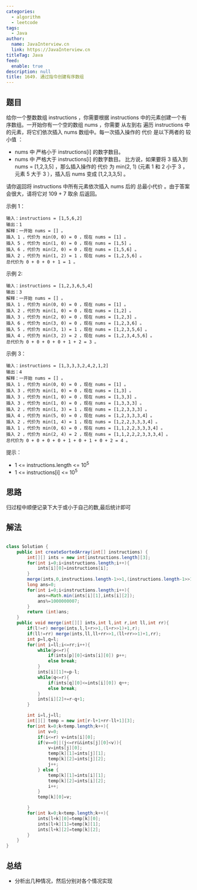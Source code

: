 ```yaml
---
categories: 
  - algorithm
  - leetcode
tags: 
  - Java
author: 
  name: JavaInterview.cn
  link: https://JavaInterview.cn
titleTag: Java
feed: 
  enable: true
description: null
title: 1649. 通过指令创建有序数组
---
```


## 题目

给你一个整数数组 instructions ，你需要根据 instructions 中的元素创建一个有序数组。一开始你有一个空的数组 nums ，你需要 从左到右 遍历 instructions 中的元素，将它们依次插入 nums 数组中。每一次插入操作的 代价 是以下两者的 较小值 ：

* nums 中 严格小于  instructions[i] 的数字数目。
* nums 中 严格大于  instructions[i] 的数字数目。
比方说，如果要将 3 插入到 nums = [1,2,3,5] ，那么插入操作的 代价 为 min(2, 1) (元素 1 和  2 小于 3 ，元素 5 大于 3 ），插入后 nums 变成 [1,2,3,3,5] 。

请你返回将 instructions 中所有元素依次插入 nums 后的 总最小代价 。由于答案会很大，请将它对 109 + 7 取余 后返回。



示例 1：

    输入：instructions = [1,5,6,2]
    输出：1
    解释：一开始 nums = [] 。
    插入 1 ，代价为 min(0, 0) = 0 ，现在 nums = [1] 。
    插入 5 ，代价为 min(1, 0) = 0 ，现在 nums = [1,5] 。
    插入 6 ，代价为 min(2, 0) = 0 ，现在 nums = [1,5,6] 。
    插入 2 ，代价为 min(1, 2) = 1 ，现在 nums = [1,2,5,6] 。
    总代价为 0 + 0 + 0 + 1 = 1 。
示例 2:

    输入：instructions = [1,2,3,6,5,4]
    输出：3
    解释：一开始 nums = [] 。
    插入 1 ，代价为 min(0, 0) = 0 ，现在 nums = [1] 。
    插入 2 ，代价为 min(1, 0) = 0 ，现在 nums = [1,2] 。
    插入 3 ，代价为 min(2, 0) = 0 ，现在 nums = [1,2,3] 。
    插入 6 ，代价为 min(3, 0) = 0 ，现在 nums = [1,2,3,6] 。
    插入 5 ，代价为 min(3, 1) = 1 ，现在 nums = [1,2,3,5,6] 。
    插入 4 ，代价为 min(3, 2) = 2 ，现在 nums = [1,2,3,4,5,6] 。
    总代价为 0 + 0 + 0 + 0 + 1 + 2 = 3 。
示例 3：

    输入：instructions = [1,3,3,3,2,4,2,1,2]
    输出：4
    解释：一开始 nums = [] 。
    插入 1 ，代价为 min(0, 0) = 0 ，现在 nums = [1] 。
    插入 3 ，代价为 min(1, 0) = 0 ，现在 nums = [1,3] 。
    插入 3 ，代价为 min(1, 0) = 0 ，现在 nums = [1,3,3] 。
    插入 3 ，代价为 min(1, 0) = 0 ，现在 nums = [1,3,3,3] 。
    插入 2 ，代价为 min(1, 3) = 1 ，现在 nums = [1,2,3,3,3] 。
    插入 4 ，代价为 min(5, 0) = 0 ，现在 nums = [1,2,3,3,3,4] 。
    ​​​​​插入 2 ，代价为 min(1, 4) = 1 ，现在 nums = [1,2,2,3,3,3,4] 。
    插入 1 ，代价为 min(0, 6) = 0 ，现在 nums = [1,1,2,2,3,3,3,4] 。
    插入 2 ，代价为 min(2, 4) = 2 ，现在 nums = [1,1,2,2,2,3,3,3,4] 。
    总代价为 0 + 0 + 0 + 0 + 1 + 0 + 1 + 0 + 2 = 4 。


提示：

* 1 <= instructions.length <= 10<sup>5</sup>
* 1 <= instructions[i] <= 10<sup>5</sup>
## 思路

归过程中顺便记录下大于或小于自己的数,最后统计即可

## 解法
```java

class Solution {
    public int createSortedArray(int[] instructions) {
        int[][] ints = new int[instructions.length][3];
        for(int i=0;i<instructions.length;i++){
            ints[i][0]=instructions[i];
        }
        merge(ints,0,instructions.length-1>>1,(instructions.length-1>>1)+1,instructions.length-1);
        long ans=0;
        for(int i=0;i<instructions.length;i++){
            ans+=Math.min(ints[i][1],ints[i][2]);
            ans%=1000000007;
        }
        return (int)ans;
    }
    public void merge(int[][] ints,int l,int r,int ll,int rr){
        if(l!=r) merge(ints,l,l+r>>1,(l+r>>1)+1,r);
        if(ll!=rr) merge(ints,ll,ll+rr>>1,(ll+rr>>1)+1,rr);
        int p=l,q=l;
        for(int i=ll;i<=rr;i++){
            while(p<=r){
                if(ints[p][0]<ints[i][0]) p++;
                else break;
            }
            ints[i][1]+=p-l;
            while(q<=r){
                if(ints[q][0]<=ints[i][0]) q++;
                else break;
            }
            ints[i][2]+=r-q+1;
        }

        int i=l,j=ll;
        int[][] temp = new int[r-l+1+rr-ll+1][3];
        for(int k=0;k<temp.length;k++){
            int v=0;
            if(i<=r) v=ints[i][0];
            if(v==0||(j<=rr&&ints[j][0]<v)){
                v=ints[j][0];
                temp[k][1]=ints[j][1];
                temp[k][2]=ints[j][2];
                j++;
            } else {
                temp[k][1]=ints[i][1];
                temp[k][2]=ints[i][2];
                i++;
            }
            temp[k][0]=v;

        }
        for(int k=0;k<temp.length;k++){
            ints[l+k][0]=temp[k][0];
            ints[l+k][1]=temp[k][1];
            ints[l+k][2]=temp[k][2];
        }
    }
}
```

## 总结

- 分析出几种情况，然后分别对各个情况实现 
